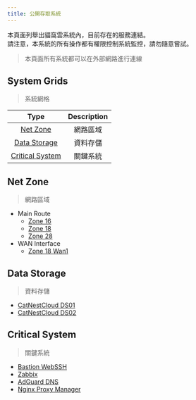 ```yaml
---
title: 公開存取系統
---
```


本頁面列舉出貓窩雲系統內，目前存在的服務連結。\
請注意，本系統的所有操作都有權限控制系統監控，請勿隨意嘗試。
> 本頁面所有系統都可以在外部網路進行連線

## System Grids

> 系統網格

| Type | Description |
| :-: | :-: |
| [Net Zone](#net-zone) | 網路區域 |
| [Data Storage](#data-storage) | 資料存儲 |
| [Critical System](#critical-system) | 關鍵系統 |

## Net Zone

> 網路區域

- Main Route
  - [Zone 16](https://net16.catnest.cloud)
  - [Zone 18](https://net18.catnest.cloud)
  - [Zone 28](https://net28.catnest.cloud)
- WAN Interface
  - [Zone 18 Wan1](https://wan18-1.catnest.cloud)

## Data Storage

> 資料存儲

- [CatNestCloud DS01](https://ds01.catnest.cloud)
- [CatNestCloud DS02](https://ds02.catnest.cloud)

## Critical System

> 關鍵系統

- [Bastion WebSSH](https://bastion.catnest.cloud/?hostname=192.168.128.1&username=yueyu)
- [Zabbix](https://zabbix.catnest.cloud)
- [AdGuard DNS](https://adguard.catnest.cloud)
- [Nginx Proxy Manager](https://npm.catnest.cloud)
